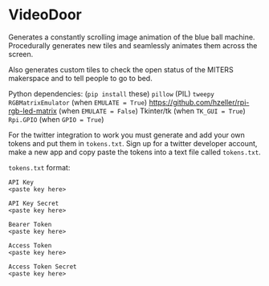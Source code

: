# VideoDoor
 
Generates a constantly scrolling image animation of the blue ball machine.
Procedurally generates new tiles and seamlessly animates them across the screen.

Also generates custom tiles to check the open status of the MITERS makerspace and to tell people to go to bed.

Python dependencies: (`pip install` these)
`pillow` (PIL)
`tweepy`
`RGBMatrixEmulator` (when `EMULATE = True`)
https://github.com/hzeller/rpi-rgb-led-matrix (when `EMULATE = False`)
Tkinter/tk (when `TK_GUI = True`)
`Rpi.GPIO` (when `GPIO = True`)


For the twitter integration to work you must generate and add your own tokens and put them in `tokens.txt`.
Sign up for a twitter developer account, make a new app and copy paste the tokens into a text file called `tokens.txt`.

`tokens.txt` format:

```
API Key
<paste key here>

API Key Secret
<paste key here>

Bearer Token
<paste key here>

Access Token
<paste key here>

Access Token Secret
<paste key here>
```
